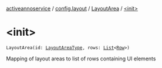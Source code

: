 [activeannoservice](../../index.md) / [config.layout](../index.md) / [LayoutArea](index.md) / [&lt;init&gt;](./-init-.md)

# &lt;init&gt;

`LayoutArea(id: `[`LayoutAreaType`](../-layout-area-type/index.md)`, rows: `[`List`](https://kotlinlang.org/api/latest/jvm/stdlib/kotlin.collections/-list/index.html)`<`[`Row`](../-row/index.md)`>)`

Mapping of layout areas to list of rows containing UI elements

